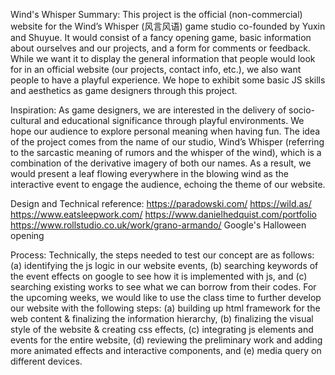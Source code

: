 Wind's Whisper
Summary:
This project is the official (non-commercial) website for the Wind’s Whisper (风言风语) game studio co-founded by Yuxin and Shuyue. It would consist of a fancy opening game, basic information about ourselves and our projects, and a form for comments or feedback. While we want it to display the general information that people would look for in an official website (our projects, contact info, etc.), we also want people to have a playful experience. We hope to exhibit some basic JS skills and aesthetics as game designers through this project.

Inspiration:
As game designers, we are interested in the delivery of socio-cultural and educational significance through playful environments. We hope our audience to explore personal meaning when having fun. The idea of the project comes from the name of our studio, Wind’s Whisper (referring to the sarcastic meaning of rumors and the whisper of the wind), which is a combination of the derivative imagery of both our names. As a result, we would present a leaf flowing everywhere in the blowing wind as the interactive event to engage the audience, echoing the theme of our website.

Design and Technical reference:
https://paradowski.com/
https://wild.as/
https://www.eatsleepwork.com/
https://www.danielhedquist.com/portfolio
https://www.rollstudio.co.uk/work/grano-armando/
Google's Halloween opening

Process:
Technically, the steps needed to test our concept are as follows: (a) identifying the js logic in our website events, (b) searching keywords of the event effects on google to see how it is implemented with js, and (c) searching existing works to see what we can borrow from their codes.
For the upcoming weeks, we would like to use the class time to further develop our website with the following steps: (a) building up html framework for the web content & finalizing the information hierarchy, (b) finalizing the visual style of the website & creating css effects, (c) integrating js elements and events for the entire website, (d) reviewing the preliminary work and adding more animated effects and interactive components, and (e) media query on different devices.  
